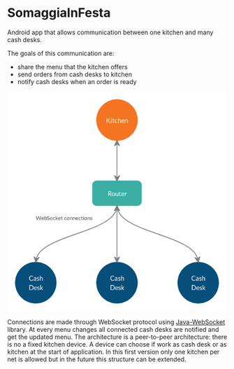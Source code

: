 # SomaggiaInFesta

Android app that allows communication between one kitchen and many cash desks. 

The goals of this communication are:

* share the menu that the kitchen offers 
* send orders from cash desks to kitchen
* notify cash desks when an order is ready

<p align="center">
  <img src="https://github.com/nicholasala/SomaggiaInFesta/blob/master/images/scheme.png">
</p>

Connections are made through WebSocket protocol using <a href="https://github.com/TooTallNate/Java-WebSocket"> Java-WebSocket </a> library. At every menu changes all connected cash desks are notified and get the updated menu. The architecture is a peer-to-peer architecture: there is no a fixed kitchen device. A device can choose if work as cash desk or as kitchen at the start of application. In this first version only one kitchen per net is allowed but in the future this structure can be extended.
